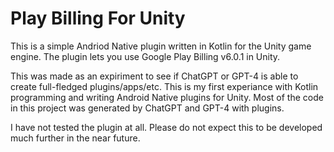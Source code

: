 # Play Billing For Unity

This is a simple Andriod Native plugin written in Kotlin for the Unity game engine. The plugin lets you use Google Play Billing v6.0.1 in Unity.

This was made as an expiriment to see if ChatGPT or GPT-4 is able to create full-fledged plugins/apps/etc. This is my first experiance with Kotlin programming and writing Android Native plugins for Unity. Most of the code in this project was generated by ChatGPT and GPT-4 with plugins.

I have not tested the plugin at all. Please do not expect this to be developed much further in the near future.